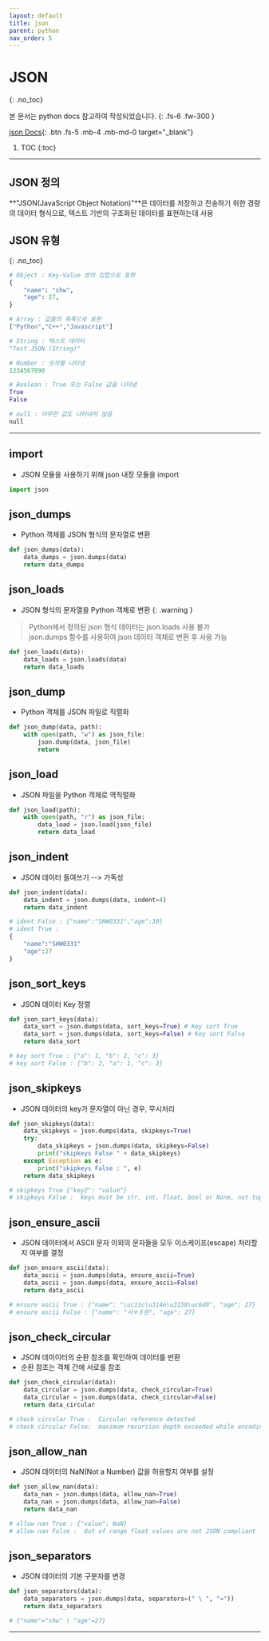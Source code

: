 ```yaml
---
layout: default
title: json
parent: python
nav_order: 5
---
```


# JSON
{: .no_toc}

본 문서는 python docs 참고하여 작성되었습니다.
{: .fs-6 .fw-300 }

[json Docs][python json docs]{: .btn .fs-5 .mb-4 .mb-md-0 target="_blank"}

1. TOC
{:toc}

---

## JSON 정의
**"JSON(JavaScript Object Notation)"**은 데이터를 저장하고 전송하기 위한 경량의 데이터 형식으로, 텍스트 기반의 구조화된 데이터를 표현하는데 사용

## JSON 유형

{: .no_toc}

```py
# Object : Key-Value 쌍의 집합으로 표현
{
    "name": "shw",
    "age": 27,
}

# Array : 값들의 목록으로 표현
["Python","C++","Javascript"]

# String : 텍스트 데이터 
"Test JSON (String)"

# Number : 숫자를 나타냄
1234567890

# Boolean : True 또는 False 값을 나타냄
True
False

# null : 아무런 값도 나타내지 않음
null
```
---

## import
- JSON 모듈을 사용하기 위해 json 내장 모듈을 import

```py
import json
```

## json_dumps
- Python 객체를 JSON 형식의 문자열로 변환

```py
def json_dumps(data):
    data_dumps = json.dumps(data)
    return data_dumps
```

## json_loads
- JSON 형식의 문자열을 Python 객체로 변환
{: .warning }
> Python에서 정의된 json 형식 데이터는 json.loads 사용 불가   
> json.dumps 함수를 사용하여 json 데이터 객체로 변환 후 사용 가능   

```py
def json_loads(data):
    data_loads = json.loads(data)
    return data_loads
```

## json_dump
- Python 객체를 JSON 파일로 직렬화

```py
def json_dump(data, path):
    with open(path, "w") as json_file:
        json.dump(data, json_file)
        return
```

## json_load
- JSON 파일을 Python 객체로 역직렬화

```py 
def json_load(path):
    with open(path, "r") as json_file:
        data_load = json.load(json_file)
        return data_load
```

## json_indent
- JSON 데이터 들여쓰기 --> 가독성

```py
def json_indent(data):
    data_indent = json.dumps(data, indent=4)
    return data_indent

# ident False : {"name":"SHW0331","age":30}
# ident True : 
{
    "name":"SHW0331"
    "age":27
}
```

## json_sort_keys
- JSON 데이터 Key 정렬

```py
def json_sort_keys(data):
    data_sort = json.dumps(data, sort_keys=True) # Key sort True
    data_sort = json.dumps(data, sort_keys=False) # Key sort False
    return data_sort

# key sort True : {"a": 1, "b": 2, "c": 3}
# key sort False : {"b": 2, "a": 1, "c": 3}
```

## json_skipkeys
- JSON 데이터의 key가 문자열이 아닌 경우, 무시처리

```py
def json_skipkeys(data):
    data_skipkeys = json.dumps(data, skipkeys=True)
    try:
        data_skipkeys = json.dumps(data, skipkeys=False)
        print("skipkeys False " + data_skipkeys)
    except Exception as e:
        print("skipkeys False : ", e)
    return data_skipkeys

# skipkeys True {"key2": "value"}
# skipkeys False :  keys must be str, int, float, bool or None, not tuple 
```

## json_ensure_ascii
- JSON 데이터에서 ASCII 문자 이외의 문자들을 모두 이스케이프(escape) 처리할지 여부를 결정

```py
def json_ensure_ascii(data):
    data_ascii = json.dumps(data, ensure_ascii=True)
    data_ascii = json.dumps(data, ensure_ascii=False)
    return data_ascii

# ensure ascii True : {"name": "\uc11c\u314e\u3150\uc6d0", "age": 27}
# ensure ascii False : {"name": "서ㅎㅐ원", "age": 27}
```

## json_check_circular
- JSON 데이이터의 순환 참조를 확인하여 데이터를 반환
- 순환 참조는 객체 간에 서로를 참조

```py
def json_check_circular(data):
    data_circular = json.dumps(data, check_circular=True)
    data_circular = json.dumps(data, check_circular=False)
    return data_circular

# check circular True :  Circular reference detected
# check circular False:  maximum recursion depth exceeded while encoding a JSON object
```

## json_allow_nan
- JSON 데이터의 NaN(Not a Number) 값을 허용할지 여부를 설정

```py
def json_allow_nan(data):
    data_nan = json.dumps(data, allow_nan=True)
    data_nan = json.dumps(data, allow_nan=False)
    return data_nan

# allow nan True : {"value": NaN}
# allow nan False :  Out of range float values are not JSON compliant
```

## json_separators
- JSON 데이터의 기본 구분자를 변경

```py
def json_separators(data):
    data_separators = json.dumps(data, separators=(" \ ", "="))
    return data_separators

# {"name"="shw" \ "age"=27}
```
---
[python json docs]: https://docs.python.org/ko/3/library/json.html